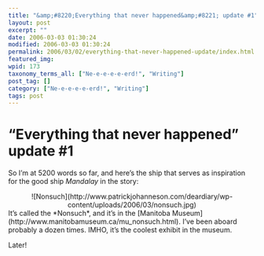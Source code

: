 ```yaml
---
title: "&amp;#8220;Everything that never happened&amp;#8221; update #1"
layout: post
excerpt: ""
date: 2006-03-03 01:30:24
modified: 2006-03-03 01:30:24
permalink: 2006/03/02/everything-that-never-happened-update/index.html
featured_img: 
wpid: 173
taxonomy_terms_all: ["Ne-e-e-e-e-erd!", "Writing"]
post_tag: []
category: ["Ne-e-e-e-e-erd!", "Writing"]
tags: post
---
```


# &#8220;Everything that never happened&#8221; update #1

So I’m at 5200 words so far, and here’s the ship that serves as inspiration for the good ship *Mandalay* in the story:

<div align="center">![Nonsuch](http://www.patrickjohanneson.com/deardiary/wp-content/uploads/2006/03/nonsuch.jpg)</div>It’s called the *Nonsuch*, and it’s in the [Manitoba Museum](http://www.manitobamuseum.ca/mu_nonsuch.html). I’ve been aboard probably a dozen times. IMHO, it’s the coolest exhibit in the museum.

Later!